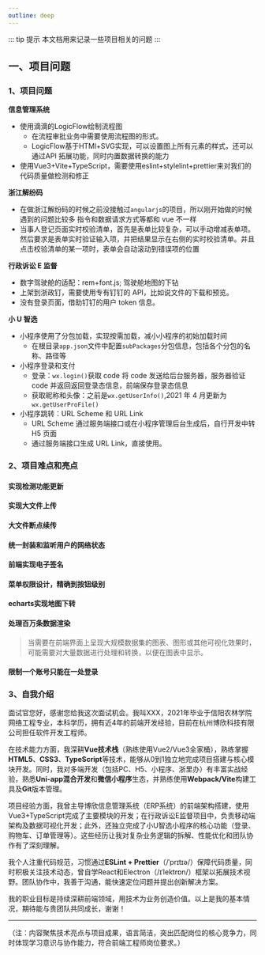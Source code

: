 ```yaml
---
outline: deep
---
```


::: tip 提示
本文档用来记录一些项目相关的问题
:::

## 一、项目问题

### 1、项目问题


**信息管理系统**

- 使用滴滴的LogicFlow绘制流程图
  - 在流程审批业务中需要使用流程图的形式。
  - LogicFlow基于HTMl+SVG实现，可以设置图上所有元素的样式，还可以通过API 拓展功能，同时内置数据转换的能力
- 使用Vue3+Vite+TypeScript，需要使用eslint+stylelint+prettier来对我们的代码质量做检测和修正

**浙江解纷码**

- 在做浙江解纷码的时候之前没接触过`angularjs`的项目，所以刚开始做的时候遇到的问题比较多 指令和数据请求方式等都和 vue 不一样
- 当事人登记页面实时校验清单，首先是表单比较复杂，可以手动增减表单项。然后要求是表单实时验证输入项，并把结果显示在右侧的实时校验清单。并且点击校验清单的某一项时，表单会自动滚动到错误项的位置

**行政诉讼 E 监督**

- 数字驾驶舱的适配：rem+font.js; 驾驶舱地图的下钻
- 上架到浙政钉，需要使用专有钉钉的 API，比如说文件的下载和预览。
- 没有登录页面，借助钉钉的用户 token 信息。

**小 U 智选**

- 小程序使用了分包加载，实现按需加载，减小小程序的初始加载时间
  - 在根目录`app.json`文件中配置`subPackages`分包信息，包括各个分包的名称、路径等
- 小程序登录和支付
  - 登录：`wx.login()`获取 code 将 code 发送给后台服务器，服务器验证 code 并返回返回登录态信息，前端保存登录态信息
  - 获取昵称和头像：之前是`wx.getUserInfo()`,2021 年 4 月更新为`wx.getUserProFile()`
- 小程序跳转：URL Scheme 和 URL Link
  - URL Scheme 通过服务端接口或在小程序管理后台生成后，自行开发中转 H5 页面
  - 通过服务端接口生成 URL Link，直接使用。

### 2、项目难点和亮点

#### 实现检测功能更新

#### 实现大文件上传

#### 大文件断点续传

#### 统一封装和监听用户的网络状态

#### 前端实现电子签名

#### 菜单权限设计，精确到按钮级别

#### echarts实现地图下转

#### 处理百万条数据渲染

> 当需要在前端界面上呈现大规模数据集的图表、图形或其他可视化效果时，可能需要对大量数据进行处理和转换，以便在图表中显示。

#### 限制一个账号只能在一处登录

### 3、自我介绍

面试官您好，感谢您给我这次面试机会。我叫XXX，2021年毕业于信阳农林学院网络工程专业，本科学历，拥有近4年的前端开发经验，目前在杭州博欣科技有限公司担任软件开发工程师。 

在技术能力方面，我深耕**Vue技术栈**（熟练使用Vue2/Vue3全家桶），熟练掌握**HTML5**、**CSS3**、**TypeScript**等技术，能够从0到1独立地完成项目搭建与核心模块开发。同时，我对多端开发（包括PC、H5、小程序、浙里办）有丰富实战经验，熟悉**Uni-app混合开发**和**微信小程序**生态，并熟练使用**Webpack/Vite**构建工具及**Git**版本管理。  

项目经验方面，我曾主导博欣信息管理系统（ERP系统）的前端架构搭建，使用Vue3+TypeScript完成了主要模块的开发；在行政诉讼E监督项目中，负责移动端架构及数据可视化开发；此外，还独立完成了小U智选小程序的核心功能（登录、购物车、订单管理等）。这些经历让我对复杂业务逻辑的拆解、性能优化和团队协作有了深刻理解。

我个人注重代码规范，习惯通过**ESLint + Prettier**（/ˈprɪtɪə/）保障代码质量，同时积极关注技术动态，曾自学React和Electron（/ɪˈlektrɒn/）框架以拓展技术视野。团队协作中，我善于沟通，能快速定位问题并提出创新解决方案。  

我的职业目标是持续深耕前端领域，用技术为业务创造价值。以上是我的基本情况，期待能与贵团队共同成长，谢谢！  

---  
（注：内容聚焦技术亮点与项目成果，语言简洁，突出匹配岗位的核心竞争力，同时体现学习意识与协作能力，符合前端工程师岗位要求。）